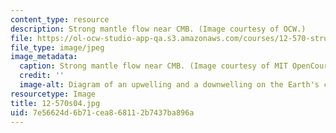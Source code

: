 ```yaml
---
content_type: resource
description: Strong mantle flow near CMB. (Image courtesy of OCW.)
file: https://ol-ocw-studio-app-qa.s3.amazonaws.com/courses/12-570-structure-and-dynamics-of-the-cmb-region-spring-2004/7e56624d6b71cea868112b7437ba896a_12-570s04.jpg
file_type: image/jpeg
image_metadata:
  caption: Strong mantle flow near CMB. (Image courtesy of MIT OpenCourseWare.)
  credit: ''
  image-alt: Diagram of an upwelling and a downwelling on the Earth's crust.
resourcetype: Image
title: 12-570s04.jpg
uid: 7e56624d-6b71-cea8-6811-2b7437ba896a
---
```

